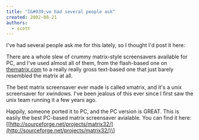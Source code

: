 ```yaml
---
title: "I&#039;ve had several people ask"
created: 2002-08-21
authors: 
  - scott
---
```


I've had several people ask me for this lately, so I thought I'd post it here:  
  
There are a whole slew of crummy matrix-style screensavers available for PC, and I've used almost all of them, from the flash-based one on [thematrix.com](http://www.thematrix.com/) to a really really gross text-based one that just barely resembled the matrix at all.  
  
The best matrix screensaver ever made is called xmatrix, and it's a unix screensaver for xwindows. I've been jealous of this ever since I first saw the unix team running it a few years ago.  
  
Happily, someone ported it to PC, and the PC version is GREAT. This is easily the best PC-based matrix screensaver avialable. You can find it here: \[[http://sourceforge.net/projects/matrix32/](http://sourceforge.net/projects/matrix32/)\]
